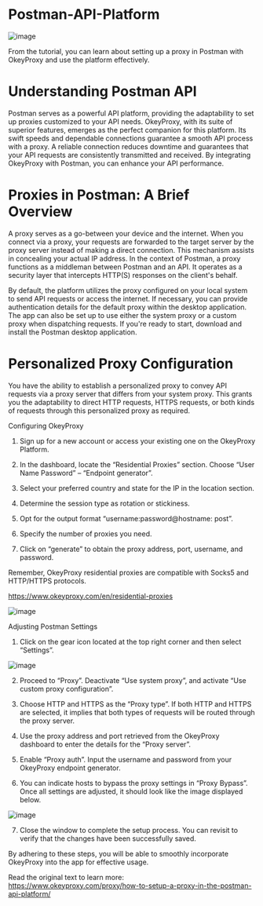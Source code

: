 # Postman-API-Platform

![image](https://github.com/OkeyProxyCom/Postman-API-Platform/assets/150340973/a971ea68-d502-43c0-8c35-45431b571574)

From the tutorial, you can learn about setting up a proxy in Postman with OkeyProxy and use the platform effectively.

# Understanding Postman API
Postman serves as a powerful API platform, providing the adaptability to set up proxies customized to your API needs. OkeyProxy, with its suite of superior features, emerges as the perfect companion for this platform. Its swift speeds and dependable connections guarantee a smooth API process with a proxy. A reliable connection reduces downtime and guarantees that your API requests are consistently transmitted and received. By integrating OkeyProxy with Postman, you can enhance your API performance.

# Proxies in Postman: A Brief Overview
A proxy serves as a go-between your device and the internet. When you connect via a proxy, your requests are forwarded to the target server by the proxy server instead of making a direct connection. This mechanism assists in concealing your actual IP address. In the context of Postman, a proxy functions as a middleman between Postman and an API. It operates as a security layer that intercepts HTTP(S) responses on the client's behalf.

By default, the platform utilizes the proxy configured on your local system to send API requests or access the internet. If necessary, you can provide authentication details for the default proxy within the desktop application. The app can also be set up to use either the system proxy or a custom proxy when dispatching requests. If you're ready to start, download and install the Postman desktop application.

# Personalized Proxy Configuration
You have the ability to establish a personalized proxy to convey API requests via a proxy server that differs from your system proxy. This grants you the adaptability to direct HTTP requests, HTTPS requests, or both kinds of requests through this personalized proxy as required.

Configuring OkeyProxy

1. Sign up for a new account or access your existing one on the OkeyProxy Platform.

2. In the dashboard, locate the “Residential Proxies” section. Choose “User Name Password” – “Endpoint generator”.

3. Select your preferred country and state for the IP in the location section.

4. Determine the session type as rotation or stickiness.

5. Opt for the output format “username:password@hostname: post”.

6. Specify the number of proxies you need.

7. Click on “generate” to obtain the proxy address, port, username, and password.

Remember, OkeyProxy residential proxies are compatible with Socks5 and HTTP/HTTPS protocols.

https://www.okeyproxy.com/en/residential-proxies

![image](https://github.com/OkeyProxyCom/Postman-API-Platform/assets/150340973/98675b68-7b78-40c8-888f-5ed99539df1e)

Adjusting Postman Settings

1. Click on the gear icon located at the top right corner and then select “Settings”.

![image](https://github.com/OkeyProxyCom/Postman-API-Platform/assets/150340973/b3331b17-27e7-4080-bbaa-c8761b63960b)

2. Proceed to “Proxy”. Deactivate “Use system proxy”, and activate “Use custom proxy configuration”.

3. Choose HTTP and HTTPS as the “Proxy type”. If both HTTP and HTTPS are selected, it implies that both types of requests will be routed through the proxy server.

4. Use the proxy address and port retrieved from the OkeyProxy dashboard to enter the details for the “Proxy server”.

5. Enable “Proxy auth”. Input the username and password from your OkeyProxy endpoint generator.

6. You can indicate hosts to bypass the proxy settings in “Proxy Bypass”. Once all settings are adjusted, it should look like the image displayed below.

![image](https://github.com/OkeyProxyCom/Postman-API-Platform/assets/150340973/f0dd3388-b8ee-4d7e-9271-f0ed94a4390d)

7. Close the window to complete the setup process. You can revisit to verify that the changes have been successfully saved.

By adhering to these steps, you will be able to smoothly incorporate OkeyProxy into the app for effective usage.

Read the original text to learn more: https://www.okeyproxy.com/proxy/how-to-setup-a-proxy-in-the-postman-api-platform/


